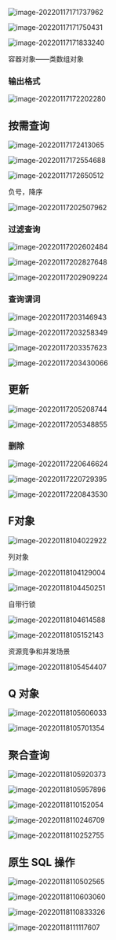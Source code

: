 ![image-20220117171737962](../../../../Library/Application%20Support/typora-user-images/image-20220117171737962.png)



![image-20220117171750431](../../../../Library/Application%20Support/typora-user-images/image-20220117171750431.png)



![image-20220117171833240](../../../../Library/Application%20Support/typora-user-images/image-20220117171833240.png)





容器对象——类数组对象



### 输出格式

![image-20220117172202280](../../../../Library/Application%20Support/typora-user-images/image-20220117172202280.png)







## 按需查询

![image-20220117172413065](../../../../Library/Application%20Support/typora-user-images/image-20220117172413065.png)







![image-20220117172554688](../../../../Library/Application%20Support/typora-user-images/image-20220117172554688.png)





![image-20220117172650512](../../../../Library/Application%20Support/typora-user-images/image-20220117172650512.png)



负号，降序

![image-20220117202507962](../../../../Library/Application%20Support/typora-user-images/image-20220117202507962.png)



### 过滤查询

![image-20220117202602484](../../../../Library/Application%20Support/typora-user-images/image-20220117202602484.png)



![image-20220117202827648](../../../../Library/Application%20Support/typora-user-images/image-20220117202827648.png)





![image-20220117202909224](../../../../Library/Application%20Support/typora-user-images/image-20220117202909224.png)







### 查询谓词

![image-20220117203146943](../../../../Library/Application%20Support/typora-user-images/image-20220117203146943.png)

![image-20220117203258349](../../../../Library/Application%20Support/typora-user-images/image-20220117203258349.png)

![image-20220117203357623](../../../../Library/Application%20Support/typora-user-images/image-20220117203357623.png)

![image-20220117203430066](../../../../Library/Application%20Support/typora-user-images/image-20220117203430066.png)



## 更新

![image-20220117205208744](../../../../Library/Application%20Support/typora-user-images/image-20220117205208744.png)





![image-20220117205348855](../../../../Library/Application%20Support/typora-user-images/image-20220117205348855.png)



### 删除



![image-20220117220646624](../../../../Library/Application%20Support/typora-user-images/image-20220117220646624.png)





![image-20220117220729395](../../../../Library/Application%20Support/typora-user-images/image-20220117220729395.png)





![image-20220117220843530](../../../../Library/Application%20Support/typora-user-images/image-20220117220843530.png)







## F对象

![image-20220118104022922](../../../../Library/Application%20Support/typora-user-images/image-20220118104022922.png)



列对象



![image-20220118104129004](../../../../Library/Application%20Support/typora-user-images/image-20220118104129004.png)





![image-20220118104450251](../../../../Library/Application%20Support/typora-user-images/image-20220118104450251.png)



自带行锁

![image-20220118104614588](../../../../Library/Application%20Support/typora-user-images/image-20220118104614588.png)



![image-20220118105152143](../../../../Library/Application%20Support/typora-user-images/image-20220118105152143.png)





资源竞争和并发场景



![image-20220118105454407](../../../../Library/Application%20Support/typora-user-images/image-20220118105454407.png)



## Q 对象

![image-20220118105606033](../../../../Library/Application%20Support/typora-user-images/image-20220118105606033.png)

![image-20220118105701354](../../../../Library/Application%20Support/typora-user-images/image-20220118105701354.png)









## 聚合查询

![image-20220118105920373](../../../../Library/Application%20Support/typora-user-images/image-20220118105920373.png)

![image-20220118105957896](../../../../Library/Application%20Support/typora-user-images/image-20220118105957896.png)

![image-20220118110152054](../../../../Library/Application%20Support/typora-user-images/image-20220118110152054.png)

![image-20220118110246709](../../../../Library/Application%20Support/typora-user-images/image-20220118110246709.png)



![image-20220118110252755](../../../../Library/Application%20Support/typora-user-images/image-20220118110252755.png)







## 原生 SQL 操作

![image-20220118110502565](../../../../Library/Application%20Support/typora-user-images/image-20220118110502565.png)

![image-20220118110603060](../../../../Library/Application%20Support/typora-user-images/image-20220118110603060.png)

![image-20220118110833326](../../../../Library/Application%20Support/typora-user-images/image-20220118110833326.png)





![image-20220118111117607](../../../../Library/Application%20Support/typora-user-images/image-20220118111117607.png)





